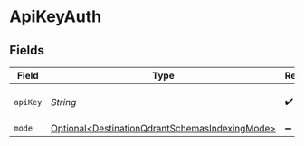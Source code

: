 # ApiKeyAuth


## Fields

| Field                                                                                                          | Type                                                                                                           | Required                                                                                                       | Description                                                                                                    |
| -------------------------------------------------------------------------------------------------------------- | -------------------------------------------------------------------------------------------------------------- | -------------------------------------------------------------------------------------------------------------- | -------------------------------------------------------------------------------------------------------------- |
| `apiKey`                                                                                                       | *String*                                                                                                       | :heavy_check_mark:                                                                                             | API Key for the Qdrant instance                                                                                |
| `mode`                                                                                                         | [Optional\<DestinationQdrantSchemasIndexingMode>](../../models/shared/DestinationQdrantSchemasIndexingMode.md) | :heavy_minus_sign:                                                                                             | N/A                                                                                                            |